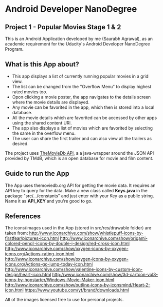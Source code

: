 # Android Developer NanoDegree

## Project 1 - Popular Movies Stage 1 & 2

This is an Android Application developed by me (Saurabh Agrawal), as an 
academic requirement for the Udacity's Android Developer NanoDegree Program.

## What is this App about?

- This app displays a list of currently running popular movies in a grid view. 
- The list can be changed from the "Overflow Menu" to display highest rated movies too.
- Opon clicking a movie poster, the app navigates to the details screen where the movie details are displayed.
- Any movie can be favorited in the app, which then is stored into a local database.
- All the movie details which are favorited can be accessed by other apps using the shared content URI.
- The app also displays a list of movies which are favorited by selecting the same in the overflow menu.
- The user can share the first trailer and can also view all the trailers as desired.

The project uses <a href="https://github.com/holgerbrandl/themoviedbapi">TheMovieDb API</a>, a
a java-wrapper around the JSON API provided by TMdB, which is an open database for movie and film content.

## Guide to run the App

The App uses themoviedb.org API for getting the movie data. It requires an API key to 
query for the data.
Make a new class called <b> Keys.java </b> in the package "src/.../constants" and just 
enter with your Key as a public string. Name it as <b> API_KEY </b> and you're good to go.

## References

The icons/images used in the App (stored in src/res/drawable folder) are taken from:
http://www.iconarchive.com/show/whistlepuff-icons-by-firstfear/pictures-icon.html
http://www.iconarchive.com/show/origami-colored-pencil-icons-by-double-j-design/red-cross-icon.html
http://www.iconarchive.com/show/oxygen-icons-by-oxygen-icons.org/Actions-rating-icon.html
http://www.iconarchive.com/show/oxygen-icons-by-oxygen-icons.org/Actions-go-jump-today-icon.html
http://www.iconarchive.com/show/valentine-icons-by-custom-icon-design/heart-icon.html
http://www.iconarchive.com/show/3d-cartoon-vol3-icons-by-hopstarter/Windows-Movie-Maker-icon.html
http://www.iconarchive.com/show/outline-icons-by-iconsmind/Heart-2-icon.html
https://www.youtube.com/yt/brand/downloads.html

All of the images licensed free to use for personal projects.
